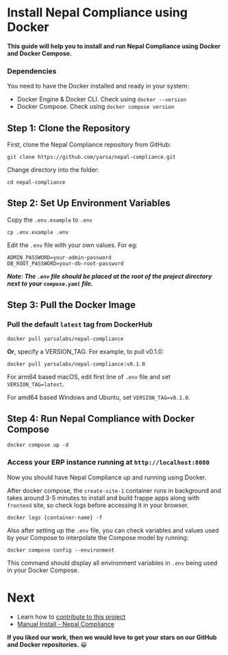 # Install Nepal Compliance using Docker
**This guide will help you to install and run Nepal Compliance using Docker and Docker Compose.**

### Dependencies
You need to have the Docker installed and ready in your system:
* Docker Engine & Docker CLI. Check using `docker --version`
* Docker Compose. Check using `docker compose version`

## Step 1: Clone the Repository
First, clone the Nepal Compliance repository from GitHub:
```
git clone https://github.com/yarsa/nepal-compliance.git
```
Change directory into the folder:
```
cd nepal-compliance
```

## Step 2: Set Up Environment Variables

Copy the `.env.example` to `.env`

```
cp .env.example .env
```

Edit the `.env` file with your own values. For eg:

```
ADMIN_PASSWORD=your-admin-password
DB_ROOT_PASSWORD=your-db-root-password
```
***Note: The `.env` file should be placed at the root of the project directory next to your `compose.yaml` file.***


## Step 3: Pull the Docker Image
### Pull the default `latest` tag from DockerHub
```
docker pull yarsalabs/nepal-compliance
```
**Or**, specify a VERSION_TAG. For example, to pull v0.1.0:
```
docker pull yarsalabs/nepal-compliance:v0.1.0
```

For arm64 based macOS, edit first line of `.env` file and set `VERSION_TAG=latest`.

For amd64 based Windows and Ubuntu, set `VERSION_TAG=v0.1.0`.

## Step 4: Run Nepal Compliance with Docker Compose

```
docker compose up -d
```

### Access your ERP instance running at `http://localhost:8080`

Now you should have Nepal Compliance up and running using Docker.

After docker compose, the `create-site-1` container runs in background and takes around 3-5 minutes to install and build frappe apps along with `frontend` site, so check logs before accessing it in your browser.
```
docker logs {container-name} -f
```

Also after setting up the `.env` file, you can check variables and values used by your Compose to interpolate the Compose model by running:
```
docker compose config --environment
```
This command should display all environment variables in `.env` being used in your Docker Compose.

# Next
* Learn how to [contribute to this project](/CONTRIBUTING.md)
* [Manual Install - Nepal Compliance](/docs/manual-install.md)

**If you liked our work, then we would love to get your stars on our GitHub and Docker repositories.** 😀
